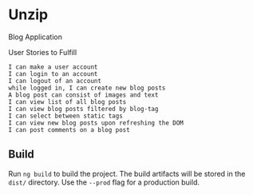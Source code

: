 # Unzip

Blog Application

User Stories to Fulfill

    I can make a user account
    I can login to an account
    I can logout of an account
    while logged in, I can create new blog posts
    A blog post can consist of images and text
    I can view list of all blog posts
    I can view blog posts filtered by blog-tag
    I can select between static tags
    I can view new blog posts upon refreshing the DOM
    I can post comments on a blog post
    
## Build

Run `ng build` to build the project. The build artifacts will be stored in the `dist/` directory. Use the `--prod` flag for a production build.

